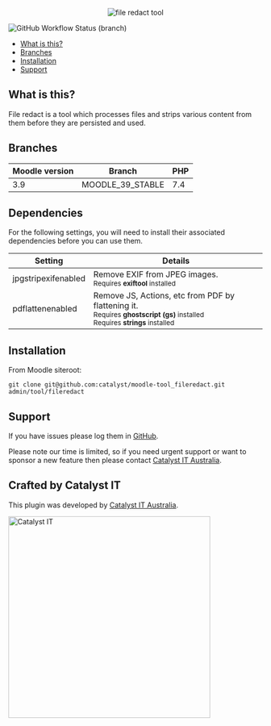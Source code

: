 <p align="center">
  <img src="https://user-images.githubusercontent.com/9924643/201838789-d96b3174-49e7-4347-80f6-6782c4933e89.png" alt="file redact tool">
</p>

<!-- Uncomment when ready -->
![GitHub Workflow Status (branch)](https://img.shields.io/github/workflow/status/catalyst/moodle-tool_fileredact/ci/alpha)

* [What is this?](#what-is-this)
* [Branches](#branches)
* [Installation](#installation)
* [Support](#support)

## What is this?

File redact is a tool which processes files and strips various content from them before they are persisted and used.

## Branches

| Moodle version | Branch           | PHP |
|----------------|------------------|-----|
| 3.9            | MOODLE_39_STABLE | 7.4 |

## Dependencies

For the following settings, you will need to install their associated dependencies before you can use them.

| Setting  | Details|
|-------------------|------------------|
| jpgstripexifenabled | Remove EXIF from JPEG images. <br><small>Requires **exiftool** installed</small>
| pdflattenenabled | Remove JS, Actions, etc from PDF by flattening it. <br><small>Requires **ghostscript (gs)** installed</small> <br><small>Requires **strings** installed</small>

## Installation

From Moodle siteroot:

```
git clone git@github.com:catalyst/moodle-tool_fileredact.git admin/tool/fileredact
```

## Support

If you have issues please log them in
[GitHub](https://github.com/catalyst/moodle-tool_fileredact/issues).

Please note our time is limited, so if you need urgent support or want to
sponsor a new feature then please contact
[Catalyst IT Australia](https://www.catalyst-au.net/contact-us).


## Crafted by Catalyst IT
This plugin was developed by [Catalyst IT Australia](https://www.catalyst-au.net/).

<img alt="Catalyst IT" src="https://cdn.rawgit.com/CatalystIT-AU/moodle-auth_saml2/MOODLE_39_STABLE/pix/catalyst-logo.svg" width="400">
